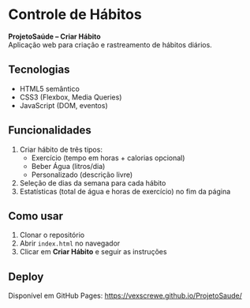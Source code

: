 # Controle de Hábitos

**ProjetoSaúde – Criar Hábito**  
Aplicação web para criação e rastreamento de hábitos diários.

## Tecnologias
- HTML5 semântico  
- CSS3 (Flexbox, Media Queries)  
- JavaScript (DOM, eventos)

## Funcionalidades
1. Criar hábito de três tipos:  
   - Exercício (tempo em horas + calorias opcional)  
   - Beber Água (litros/dia)  
   - Personalizado (descrição livre)  
2. Seleção de dias da semana para cada hábito  
3. Estatísticas (total de água e horas de exercício) no fim da página  

## Como usar
1. Clonar o repositório  
2. Abrir `index.html` no navegador  
3. Clicar em **Criar Hábito** e seguir as instruções  

## Deploy
Disponível em GitHub Pages: https://vexscrewe.github.io/ProjetoSaude/
